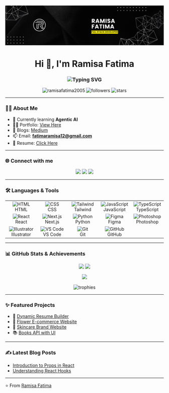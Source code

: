 ![logo](https://github.com/RamisaFatima2005/RamisaFatima2005/blob/main/banner.png)

<h1 align="center">Hi 👋, I'm Ramisa Fatima</h1>
<h3 align="center">
  <img src="https://readme-typing-svg.herokuapp.com?font=Fira+Code&weight=600&pause=1000&color=36BCF7&center=true&vCenter=true&width=500&lines=Full+Stack+Developer;Graphic+Designer;Agentic+AI+Developer" alt="Typing SVG" />
</h3>


<p align="center"> 
  <img src="https://komarev.com/ghpvc/?username=ramisafatima2005&label=Profile%20views&color=0e75b6&style=flat" alt="ramisafatima2005" /> 
  <img src="https://img.shields.io/github/followers/ramisafatima2005?label=Followers&style=social" alt="followers"/>
  <img src="https://img.shields.io/github/stars/ramisafatima2005?label=Stars&style=social" alt="stars"/>
</p>

---

### 👩‍💻 About Me  
- 🌱 Currently learning **Agentic AI**  
- 👨‍💻 Portfolio: [View Here](https://portfolio-fawn-one-lkcwp7zc52.vercel.app/)  
- 📝 Blogs: [Medium](https://medium.com/@ramisafatima67)  
- 📫 Email: **fatimaramisa12@gmail.com**  
- 📄 Resume: [Click Here](https://drive.google.com/file/d/1jFNbNO385eTOrR_MLsKuQHgr6xnI1YCN/view?usp=sharing)  

---

### 🌐 Connect with me  
<p align="center">
  <a href="https://twitter.com/ramisafatima_05"><img src="https://img.shields.io/badge/Twitter-%231DA1F2.svg?&style=for-the-badge&logo=twitter&logoColor=white" /></a>
  <a href="https://www.linkedin.com/in/ramisa-fatima-8639822b8/"><img src="https://img.shields.io/badge/LinkedIn-%230077B5.svg?&style=for-the-badge&logo=linkedin&logoColor=white" /></a>
  <a href="https://discord.com/users/@ramisa0837"><img src="https://img.shields.io/badge/Discord-%235865F2.svg?&style=for-the-badge&logo=discord&logoColor=white" /></a>
</p>

---

### 🛠️ Languages & Tools  
<p align="center">
  <table>
    <tr>
      <td align="center" width="100">
        <img src="https://skillicons.dev/icons?i=html" width="40" height="40" alt="HTML" />
        <br>HTML
      </td>
      <td align="center" width="100">
        <img src="https://skillicons.dev/icons?i=css" width="40" height="40" alt="CSS" />
        <br>CSS
      </td>
      <td align="center" width="100">
        <img src="https://skillicons.dev/icons?i=tailwind" width="40" height="40" alt="Tailwind" />
        <br>Tailwind
      </td>
      <td align="center" width="100">
        <img src="https://skillicons.dev/icons?i=js" width="40" height="40" alt="JavaScript" />
        <br>JavaScript
      </td>
      <td align="center" width="100">
        <img src="https://skillicons.dev/icons?i=ts" width="40" height="40" alt="TypeScript" />
        <br>TypeScript
      </td>
    </tr>
    <tr>
      <td align="center" width="100">
        <img src="https://skillicons.dev/icons?i=react" width="40" height="40" alt="React" />
        <br>React
      </td>
      <td align="center" width="100">
        <img src="https://skillicons.dev/icons?i=nextjs" width="40" height="40" alt="Next.js" />
        <br>Next.js
      </td>
      <td align="center" width="100">
        <img src="https://skillicons.dev/icons?i=python" width="40" height="40" alt="Python" />
        <br>Python
      </td>
      <td align="center" width="100">
        <img src="https://skillicons.dev/icons?i=figma" width="40" height="40" alt="Figma" />
        <br>Figma
      </td>
      <td align="center" width="100">
        <img src="https://skillicons.dev/icons?i=ps" width="40" height="40" alt="Photoshop" />
        <br>Photoshop
      </td>
    </tr>
    <tr>
      <td align="center" width="100">
        <img src="https://skillicons.dev/icons?i=ai" width="40" height="40" alt="Illustrator" />
        <br>Illustrator
      </td>
      <td align="center" width="100">
        <img src="https://skillicons.dev/icons?i=vscode" width="40" height="40" alt="VS Code" />
        <br>VS Code
      </td>
      <td align="center" width="100">
        <img src="https://skillicons.dev/icons?i=git" width="40" height="40" alt="Git" />
        <br>Git
      </td>
      <td align="center" width="100">
        <img src="https://skillicons.dev/icons?i=github" width="40" height="40" alt="GitHub" />
        <br>GitHub
      </td>
    </tr>
  </table>
</p>


---

### 📊 GitHub Stats & Achievements  
<p align="center">
  <img src="https://github-readme-stats.vercel.app/api?username=ramisafatima2005&show_icons=true&theme=radical" height="160"/>
  <img src="https://github-readme-stats.vercel.app/api/top-langs?username=ramisafatima2005&layout=compact&theme=radical" height="160"/>
</p>

<p align="center">
  <img src="https://github-readme-streak-stats.herokuapp.com?user=ramisafatima2005&theme=radical&hide_border=false" height="160"/>
</p>

<p align="center">
  <img src="https://github-profile-trophy.vercel.app/?username=ramisafatima2005&theme=radical&margin-w=15&margin-h=15" alt="trophies"/>
</p>

---

### ✨ Featured Projects  
- 📌 [Dynamic Resume Builder](https://github.com/RamisaFatima2005/dynamic-resume)  
- 🌸 [Flower E-commerce Website](https://github.com/RamisaFatima2005/flower-shop)  
- 🧴 [Skincare Brand Website](https://github.com/RamisaFatima2005/skincare-website)  
- 📚 [Books API with UI](https://github.com/RamisaFatima2005/books-api)  

---

### ✍️ Latest Blog Posts  
- [Introduction to Props in React](https://medium.com/@ramisafatima67)  
- [Understanding React Hooks](https://medium.com/@ramisafatima67)  

---

⭐️ From [Ramisa Fatima](https://github.com/RamisaFatima2005)
